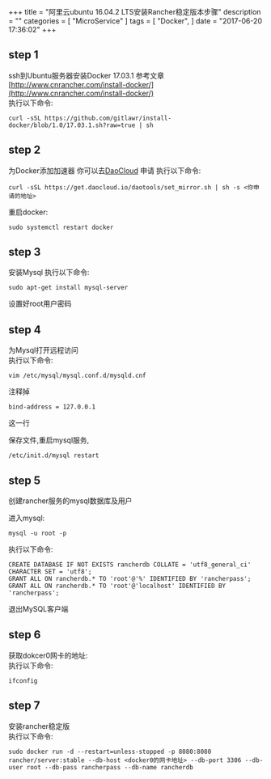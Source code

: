 +++
title = "阿里云ubuntu 16.04.2 LTS安装Rancher稳定版本步骤"
description = ""
categories = [
    "MicroService"
]
tags = [
    "Docker",
]
date = "2017-06-20 17:36:02"
+++

## step 1
ssh到Ubuntu服务器安装Docker 17.03.1
参考文章[http://www.cnrancher.com/install-docker/](http://www.cnrancher.com/install-docker/)    
执行以下命令:    
```shell
curl -sSL https://github.com/gitlawr/install-docker/blob/1.0/17.03.1.sh?raw=true | sh
```

## step 2
为Docker添加加速器
你可以去[DaoCloud](http://www.daocloud.io/) 申请
执行以下命令:
```shell
curl -sSL https://get.daocloud.io/daotools/set_mirror.sh | sh -s <你申请的地址>
```
重启docker:    
```
sudo systemctl restart docker
```

## step 3
安装Mysql
执行以下命令:
```
sudo apt-get install mysql-server
```
设置好root用户密码

## step 4
为Mysql打开远程访问   
执行以下命令:   
```
vim /etc/mysql/mysql.conf.d/mysqld.cnf
```    
注释掉
```
bind-address = 127.0.0.1
```
这一行

保存文件,重启mysql服务, 
```
/etc/init.d/mysql restart
```

## step 5
创建rancher服务的mysql数据库及用户   

进入mysql:
```
mysql -u root -p
```

执行以下命令:   
 ```
CREATE DATABASE IF NOT EXISTS rancherdb COLLATE = 'utf8_general_ci' CHARACTER SET = 'utf8';   
GRANT ALL ON rancherdb.* TO 'root'@'%' IDENTIFIED BY 'rancherpass';
GRANT ALL ON rancherdb.* TO 'root'@'localhost' IDENTIFIED BY 'rancherpass';
```     
退出MySQL客户端

## step 6
获取dokcer0网卡的地址:    
执行以下命令:    
```
ifconfig
```

## step 7
安装rancher稳定版    
执行以下命令:    
```
sudo docker run -d --restart=unless-stopped -p 8080:8080 rancher/server:stable --db-host <docker0的网卡地址> --db-port 3306 --db-user root --db-pass rancherpass --db-name rancherdb
```